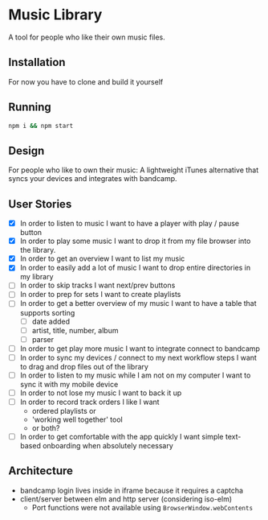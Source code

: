 # Music Library
A tool for people who like their own music files.

## Installation
For now you have to clone and build it yourself

## Running
```sh
npm i && npm start
```

## Design
For people who like to own their music:
A lightweight iTunes alternative that syncs your devices and integrates with bandcamp.

## User Stories
- [x] In order to listen to music I want to have a player with play / pause button
- [x] In order to play some music I want to drop it from my file browser into the library.
- [x] In order to get an overview I want to list my music
- [x] In order to easily add a lot of music I want to drop entire directories in my library
- [ ] In order to skip tracks I want next/prev buttons
- [ ] In order to prep for sets I want to create playlists
- [ ] In order to get a better overview of my music I want to have a table that supports sorting
    - [ ] date added
    - [ ] artist, title, number, album
    - [ ] parser
- [ ] In order to get play more music I want to integrate connect to bandcamp
- [ ] In order to sync my devices / connect to my next workflow steps I want to drag and drop files out of the library
- [ ] In order to listen to my music while I am not on my computer I want to sync it with my mobile device
- [ ] In order to not lose my music I want to back it up
- [ ] In order to record track orders I like I want
    - ordered playlists or
    - 'working well together' tool
    - or both?
- [ ] In order to get comfortable with the app quickly I want simple text-based onboarding when absolutely necessary

## Architecture
- bandcamp login lives inside in iframe because it requires a captcha
- client/server between elm and http server (considering iso-elm)
    - Port functions were not available using `BrowserWindow.webContents`
